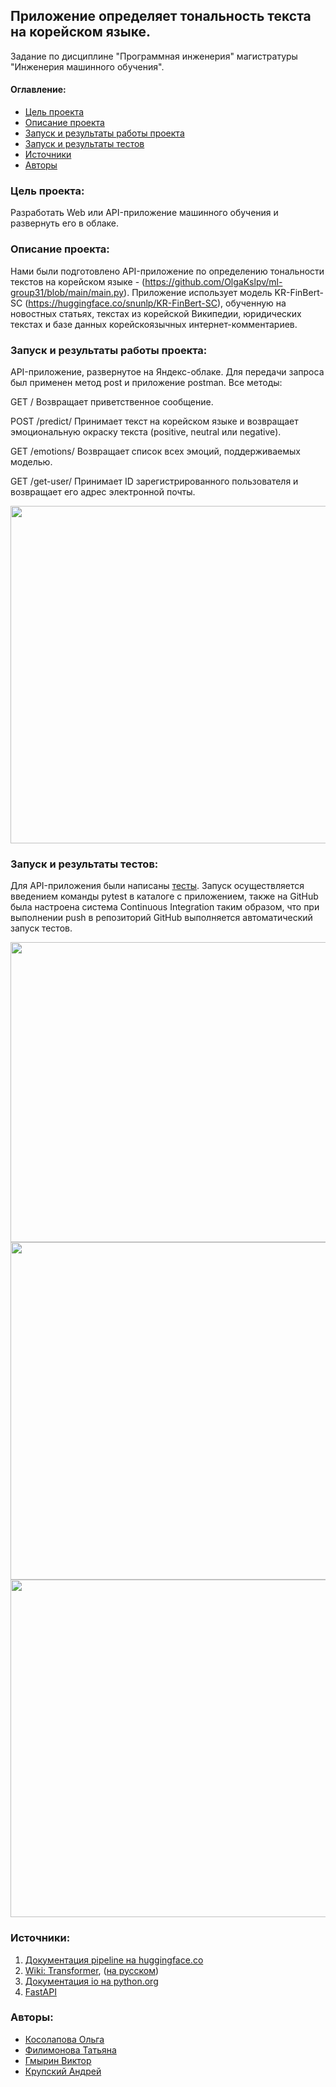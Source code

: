 ## Приложение определяет тональность текста на корейском языке.
Задание по дисциплине "Программная инженерия" магистратуры "Инженерия машинного обучения".

#### Оглавление:
- [Цель проекта](#цель-проекта)
- [Описание проекта](#описание-проекта)
- [Запуск и результаты работы проекта](#запуск-и-результаты-работы-проекта)
- [Запуск и результаты тестов](#запуск-и-результаты-тестов)
- [Источники](#источники)
- [Авторы](#авторы)


### Цель проекта:

Разработать Web или API-приложение машинного обучения и развернуть его в облаке. 

### Описание проекта:

Нами были подготовлено API-приложение по определению тональности текстов на корейском языке - (https://github.com/OlgaKslpv/ml-group31/blob/main/main.py). Приложение использует модель KR-FinBert-SC (https://huggingface.co/snunlp/KR-FinBert-SC), обученную на новостных статьях, текстах из корейской Википедии, юридических текстах и базе данных корейскоязычных интернет-комментариев.

### Запуск и результаты работы проекта:


API-приложение, развернутое на Яндекс-облаке. Для передачи запроса был применен метод post и приложение postman.
Все методы:

GET /
Возвращает приветственное сообщение.

POST /predict/
Принимает текст на корейском языке и возвращает эмоциональную окраску текста (positive, neutral или negative).

GET /emotions/
Возвращает список всех эмоций, поддерживаемых моделью.

GET /get-user/
Принимает ID зарегистрированного пользователя и возвращает его адрес электронной почты.



<img src="https://user-images.githubusercontent.com/118006933/215146049-599d74ca-a6b4-432a-b6ae-19b802c737ae.png" width="960" height="540">


### Запуск и результаты тестов:

Для API-приложения были написаны [тесты](https://github.com/OlgaKslpv/ml-group31/blob/main/project/test_main.py). Запуск осуществляется введением команды pytest в каталоге с приложением, также на GitHub была настроена система  Continuous Integration таким образом, что при выполнении push в репозиторий GitHub выполняется автоматический запуск тестов.

<img src="https://user-images.githubusercontent.com/118006933/215255939-fb817cf0-75b4-4e5c-b1f8-36685e6d475a.png" width="640" height="480"> 
<img src="https://user-images.githubusercontent.com/118006933/215255852-d04970bc-cc31-491d-9054-b8249564f2be.png" width="960" height="540">
<img src="https://user-images.githubusercontent.com/118006933/215255898-589adf39-0319-4dbe-bd95-64c77a0058ba.png" width="960" height="540">

### Источники:

1. [Документация pipeline на huggingface.co](https://huggingface.co/docs/transformers/main_classes/pipelines)
2. [Wiki: Transformer](https://en.wikipedia.org/wiki/Transformer_(machine_learning_model)), ([на русском](https://ru.wikipedia.org/wiki/%D0%A2%D1%80%D0%B0%D0%BD%D1%81%D1%84%D0%BE%D1%80%D0%BC%D0%B5%D1%80_(%D0%BC%D0%BE%D0%B4%D0%B5%D0%BB%D1%8C_%D0%BC%D0%B0%D1%88%D0%B8%D0%BD%D0%BD%D0%BE%D0%B3%D0%BE_%D0%BE%D0%B1%D1%83%D1%87%D0%B5%D0%BD%D0%B8%D1%8F)))
3. [Документация io на python.org](https://docs.python.org/3/library/io.html)
4. [FastAPI](https://fastapi.tiangolo.com/)

### Авторы:
- [Косолапова Ольга](https://github.com/OlgaKslpv)
- [Филимонова Татьяна](https://github.com/Tatiana-Filimonova)
- [Гмырин Виктор](https://github.com/Victor-Gmyrin)
- [Крупский Андрей](https://github.com/KrupskiiAndrei)
